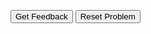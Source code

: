 <div id="sortableTrash" class="sortable-code"></div> 
<div id="sortable" class="sortable-code"></div> 
<div style="clear:both;"></div> 
<p> 
    <input id="feedbackLink" value="Get Feedback" type="button" /> 
    <input id="newInstanceLink" value="Reset Problem" type="button" /> 
</p> 
<script type="text/javascript"> 
(function(){
  var initial = "color = input(&quot;What color are you wearing today?&quot;).lower()\n" +
    "if (color == &quot;red&quot;):\n" +
    "	print(&quot;You are a freshman.&quot;)\n" +
    "elif (color == &quot;purple&quot;):\n" +
    "	print(&quot;You are a sophomore.&quot;)\n" +
    "elif (color == &quot;orange&quot;):\n" +
    "	print(&quot;You are a junior.&quot;)\n" +
    "else:\n" +
    "	print(&quot;You are a senior.&quot;)";
  var parsonsPuzzle = new ParsonsWidget({
    "sortableId": "sortable",
    "max_wrong_lines": 10,
    "grader": ParsonsWidget._graders.LineBasedGrader,
    "exec_limit": 2500,
    "can_indent": true,
    "x_indent": 50,
    "lang": "en",
    "show_feedback": true
  });
  parsonsPuzzle.init(initial);
  parsonsPuzzle.shuffleLines();
  $("#newInstanceLink").click(function(event){ 
      event.preventDefault(); 
      parsonsPuzzle.shuffleLines(); 
  }); 
  $("#feedbackLink").click(function(event){ 
      event.preventDefault(); 
      parsonsPuzzle.getFeedback(); 
  }); 
})(); 
</script>
